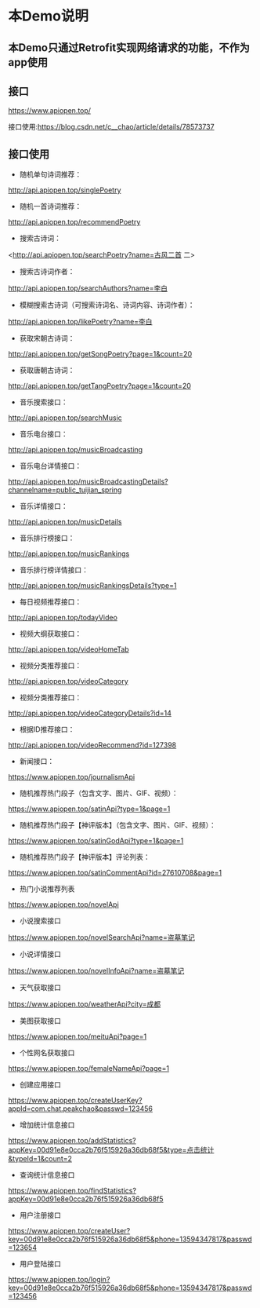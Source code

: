 # 本Demo说明

## 本Demo只通过Retrofit实现网络请求的功能，不作为app使用

## 接口

https://www.apiopen.top/

接口使用:https://blog.csdn.net/c__chao/article/details/78573737

## 接口使用

- 随机单句诗词推荐： 

 <http://api.apiopen.top/singlePoetry>

- 随机一首诗词推荐：

 <http://api.apiopen.top/recommendPoetry>

- 搜索古诗词：

 <http://api.apiopen.top/searchPoetry?name=古风二首 二>

- 搜索古诗词作者：

 <http://api.apiopen.top/searchAuthors?name=李白>
   
- 模糊搜索古诗词（可搜索诗词名、诗词内容、诗词作者）：

 <http://api.apiopen.top/likePoetry?name=李白>

- 获取宋朝古诗词：

 <http://api.apiopen.top/getSongPoetry?page=1&count=20>

- 获取唐朝古诗词：

 <http://api.apiopen.top/getTangPoetry?page=1&count=20>

- 音乐搜索接口：

 <http://api.apiopen.top/searchMusic>

- 音乐电台接口：

 <http://api.apiopen.top/musicBroadcasting>

- 音乐电台详情接口：

 <http://api.apiopen.top/musicBroadcastingDetails?channelname=public_tuijian_spring>

- 音乐详情接口：

 <http://api.apiopen.top/musicDetails>

- 音乐排行榜接口：

 <http://api.apiopen.top/musicRankings>

- 音乐排行榜详情接口：

 <http://api.apiopen.top/musicRankingsDetails?type=1>

- 每日视频推荐接口：

 <http://api.apiopen.top/todayVideo>

- 视频大纲获取接口：

 <http://api.apiopen.top/videoHomeTab>

- 视频分类推荐接口：

 <http://api.apiopen.top/videoCategory>

- 视频分类推荐接口：

 <http://api.apiopen.top/videoCategoryDetails?id=14>

- 根据ID推荐接口：

 <http://api.apiopen.top/videoRecommend?id=127398>

- 新闻接口：

 <https://www.apiopen.top/journalismApi>

- 随机推荐热门段子（包含文字、图片、GIF、视频）：

 <https://www.apiopen.top/satinApi?type=1&page=1>
 
- 随机推荐热门段子【神评版本】（包含文字、图片、GIF、视频）：

 <https://www.apiopen.top/satinGodApi?type=1&page=1>

- 随机推荐热门段子【神评版本】评论列表：

 <https://www.apiopen.top/satinCommentApi?id=27610708&page=1>

- 热门小说推荐列表

 <https://www.apiopen.top/novelApi>

- 小说搜索接口

 <https://www.apiopen.top/novelSearchApi?name=盗墓笔记>

- 小说详情接口

 <https://www.apiopen.top/novelInfoApi?name=盗墓笔记>

- 天气获取接口

 <https://www.apiopen.top/weatherApi?city=成都>

- 美图获取接口

 <https://www.apiopen.top/meituApi?page=1>

- 个性网名获取接口

 <https://www.apiopen.top/femaleNameApi?page=1>

- 创建应用接口

 <https://www.apiopen.top/createUserKey?appId=com.chat.peakchao&passwd=123456>

- 增加统计信息接口

 <https://www.apiopen.top/addStatistics?appKey=00d91e8e0cca2b76f515926a36db68f5&type=点击统计&typeId=1&count=2>

- 查询统计信息接口

 <https://www.apiopen.top/findStatistics?appKey=00d91e8e0cca2b76f515926a36db68f5>

- 用户注册接口

 <https://www.apiopen.top/createUser?key=00d91e8e0cca2b76f515926a36db68f5&phone=13594347817&passwd=123654>

- 用户登陆接口

 <https://www.apiopen.top/login?key=00d91e8e0cca2b76f515926a36db68f5&phone=13594347817&passwd=123456>